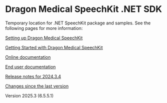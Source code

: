 # Dragon Medical SpeechKit .NET SDK
Temporary location for .NET SpeechKit package and samples.
See the following pages for more information:

[Setting up Dragon Medical SpeechKit](https://learn.microsoft.com/en-us/industry/healthcare/speechkit/net-sdk/setup)

[Getting Started with Dragon Medical SpeechKit](https://learn.microsoft.com/en-us/industry/healthcare/speechkit/concepts/getting-started)

[Online documentation](https://learn.microsoft.com/en-us/industry/healthcare/speechkit/net-sdk/)

[End user documentation](https://learn.microsoft.com/en-us/industry/healthcare/speechkit/enduser/end-user-help)

[Release notes for 2024.3.4](https://learn.microsoft.com/en-us/industry/healthcare/speechkit/release-notes/net-2025.3)

[Changes since the last version](https://learn.microsoft.com/en-us/industry/healthcare/speechkit/release-notes/net-2025.3#solved-in-version-20253-65-r1)

Version 2025.3 (6.5.5.1)
